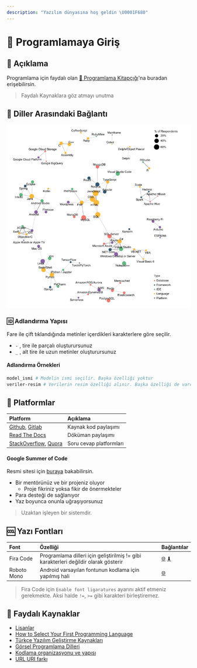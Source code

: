 ```yaml
---
description: "Yazılım dünyasına hoş geldin \U0001F680"
---
```


# 🙋‍ Programlamaya Giriş

## 🗽 Açıklama

Programlama için faydalı olan [📕 Programlama Kitapçığı](https://asmaamirkhan.gitbook.io/programlama-kitpcik/)'na buradan erişebilirsin.

> Faydalı Kaynaklara göz atmayı unutma

## 🌊 Diller Arasındaki Bağlantı

![Diller aras&#x131;ndaki ba&#x11F;lant&#x131;](../../.gitbook/assets/image%20%2877%29.png)

### 🆔 Adlandırma Yapısı

Fare ile çift tıklandığında metinler içerdikleri karakterlere göre seçilir.

* `-` , tire ile parçalı oluşturursunuz
* `_` , alt tire ile uzun metinler oluşturursunuz

#### Adlandırma Örnekleri

```bash
model_ismi # Modelin ismi seçilir. Başka özelliği yoktur
veriler-resim # Verilerin resim özelliği alınır. Başka özelliği de vardır
```

## 🏢 Platformlar

| Platform | Açıklama |
| :--- | :--- |
| [Github](https://github.com/), [Gitlab](https://gitlab.com/) | Kaynak kod paylaşımı |
| [Read The Docs](https://readthedocs.org/) | Döküman paylaşımı |
| [StackOverflow](https://stackoverflow.com/), [Quora](https://www.quora.com/) | Soru cevap platformları |

#### Google Summer of Code

Resmi sitesi için [buraya](https://summerofcode.withgoogle.com/) bakabilirsin.

* Bir mentörünüz ve bir projeniz oluyor
  * Proje fikriniz yoksa fikir de önermekteler
* Para desteği de sağlanıyor
* Yaz boyunca onunla uğraşıyorsunuz

> Uzaktan işleyen bir sistemdir.

## 🆒 Yazı Fontları

| Font | Özelliği | Bağlantılar |
| :--- | :--- | :--- |
| Fira Code | Programlama dilleri için geliştirilmiş != gibi karakterleri değildir olarak gösterir | [🌐](https://github.com/tonsky/FiraCode) [⬇](https://github.com/tonsky/FiraCode/releases/download/1.206/FiraCode_1.206.zip) |
| Roboto Mono | Android varsayılan fontunun kodlama için yapılmış hali | [🌐](https://fonts.google.com/specimen/Roboto+Mono) |

> Fira Code için `Enable font ligaratures` ayarını aktif etmeniz gerekmekte. Aksi halde `!=`, `>=` gibi karakteri birleştiremez.

## 🔗 Faydalı Kaynaklar

* [Lisanlar](https://choosealicense.com/licenses/)
* [How to Select Your First Programming Language](https://www.youtube.com/watch?v=2EaopRDxNrw)
* [Türkçe Yazılım Geliştirme Kaynakları](https://turkcekaynaklar.com/)
* [Görsel Programlama Dilleri](https://maker.pro/custom/tutorial/which-programming-language-should-i-choose-graphics-and-guis)
* [Kodlama organizasyonu ve yapısı](https://medium.com/@msandin/strategies-for-organizing-code-2c9d690b6f33)
* [URL URI farkı](https://webmasters.stackexchange.com/questions/19101/what-is-the-difference-between-a-uri-and-a-url)


